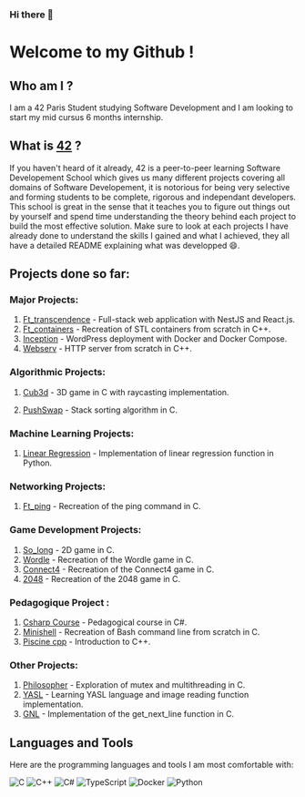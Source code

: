 ### Hi there 👋

<!--
**vportens/vportens** is a ✨ _special_ ✨ repository because its `README.md` (this file) appears on your GitHub profile.

Here are some ideas to get you started:

- 🔭 I’m currently working on ...
- 🌱 I’m currently learning ...
- 👯 I’m looking to collaborate on ...
- 🤔 I’m looking for help with ...
- 💬 Ask me about ...
- 📫 How to reach me: ...
- 😄 Pronouns: ...
- ⚡ Fun fact: ...
-->
# Welcome to my Github !

## Who am I ?
I am a 42 Paris Student studying Software Development and I am looking to start my mid cursus 6 months internship.

## What is [42](https://42.fr/en/homepage/) ?

If you haven't heard of it already, 42 is a peer-to-peer learning Software Developement School which gives us many different projects covering all domains of Software Developement, it is notorious for being very selective and forming students to be complete, rigorous and independant developers. This school is great in the sense that it teaches you to figure out things out by yourself and spend time understanding the theory behind each project to build the most effective solution. Make sure to look at each projects I have already done to understand the skills I gained and what I achieved, they all have a detailed README explaining what was developped :smile:.

## Projects done so far:

### Major Projects:
1. [Ft_transcendence](https://github.com/your_username/ft_transcendence) - Full-stack web application with NestJS and React.js.
2. [Ft_containers](https://github.com/vportens/ft_container) - Recreation of STL containers from scratch in C++.
3. [Inception](https://github.com/vportens/inception_project) - WordPress deployment with Docker and Docker Compose.
4. [Webserv](https://github.com/vportens/webserv) - HTTP server from scratch in C++.

### Algorithmic Projects:
1. [Cub3d](https://github.com/vportens/petits_programmes/tree/master/game/cub3D) - 3D game in C with raycasting implementation.

2. [PushSwap](https://github.com/vportens/push_swap) - Stack sorting algorithm in C.
### Machine Learning Projects:
1. [Linear Regression](https://github.com/vportens/machine_learning/tree/main/regression_lineaire) - Implementation of linear regression function in Python.


### Networking Projects:
1. [Ft_ping](https://github.com/vportens/ft_ping) - Recreation of the ping command in C.

### Game Development Projects:
1. [So_long](https://github.com/vportens/petits_programmes/tree/master/game/so_long) - 2D game in C.
2. [Wordle](https://github.com/vportens/petits_programmes/tree/master/game/wordle) - Recreation of the Wordle game in C.
3. [Connect4](https://github.com/vportens/petits_programmes/tree/master/game/connect4) - Recreation of the Connect4 game in C.
4. [2048](https://github.com/vportens/petits_programmes/tree/master/game/2048) - Recreation of the 2048 game in C.

### Pedagogique Project :
1. [Csharp Course](https://github.com/vportens/c-cour) - Pedagogical course in C#.
2. [Minishell](https://github.com/vportens/minishell) - Recreation of Bash command line from scratch in C.
3. [Piscine cpp](https://github.com/vportens/Piscine_CPP) - Introduction to C++.

### Other Projects:
1. [Philosopher](https://github.com/vportens/philosopher) - Exploration of mutex and multithreading in C.
3. [YASL](https://github.com/vportens/petits_programmes/tree/master/YASL) - Learning YASL language and image reading function implementation.
4. [GNL](https://github.com/vportens/gnl-) - Implementation of the get_next_line function in C.


## Languages and Tools

Here are the programming languages and tools I am most comfortable with:

![C](https://img.shields.io/badge/-C-00599C?style=flat-square&logo=c)
![C++](https://img.shields.io/badge/-C++-00599C?style=flat-square&logo=c)
![C#](https://img.shields.io/badge/-CSharp-239120?style=flat-square&logo=c-sharp)
![TypeScript](https://img.shields.io/badge/-TypeScript-007ACC?style=flat-square&logo=typescript)
![Docker](https://img.shields.io/badge/-Docker-black?style=flat-square&logo=docker)
![Python](https://img.shields.io/badge/-Python-black?style=flat-square&logo=Python)
